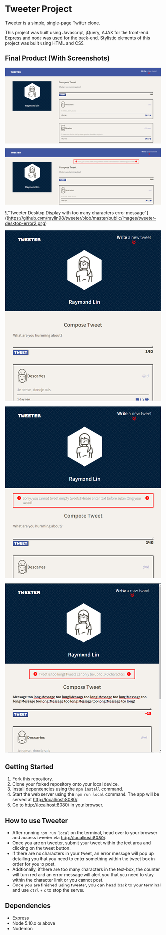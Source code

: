 # Tweeter Project

Tweeter is a simple, single-page Twitter clone.

This project was built using Javascript, jQuery, AJAX for the front-end. Express and node was used for the back-end. Stylistic elements of this project was built using HTML and CSS.

## Final Product (With Screenshots)

!["Tweeter Desktop Display"](https://github.com/raylin98/tweeter/blob/master/public/images/tweeter-desktop.png)

!["Tweeter Desktop Display with no tweet error message"](https://github.com/raylin98/tweeter/blob/master/public/images/tweeter-desktop-error1.png)

!["Tweeter Desktop Display with too many characters error message"]((https://github.com/raylin98/tweeter/blob/master/public/images/tweeter-desktop-error2.png)

!["Tweeter Mobile Display"](https://github.com/raylin98/tweeter/blob/master/public/images/tweeter-mobile.png)

!["Tweeter Mobile Display with no tweet error message"](https://github.com/raylin98/tweeter/blob/master/public/images/tweeter-mobile-error1.png)

!["Tweeter Mobile Display with too many characters error message"](https://github.com/raylin98/tweeter/blob/master/public/images/tweeter-mobile-error2.png)


## Getting Started

1. Fork this repository.
2. Clone your forked repository onto your local device.
3. Install dependencies using the `npm install` command.
4. Start the web server using the `npm run local` command. The app will be served at <http://localhost:8080/>.
5. Go to <http://localhost:8080/> in your browser.

## How to use Tweeter
- After running `npm run local` on the terminal, head over to your browser and access tweeter via <http://localhost:8080/>.
- Once you are on tweeter, submit your tweet within the text area and clicking on the tweet button.
- If there are no characters in your tweet, an error message will pop up detailing you that you need to enter something within the tweet box in order for you to post.
- Addtionally, if there are too many characters in the text-box, the counter will turn red and an error message will alert you that you need to stay within the character limit or you cannot post.
- Once you are finished using tweeter, you can head back to your terminal and use `ctrl` + `c` to stop the server.

## Dependencies

- Express
- Node 5.10.x or above
- Nodemon
